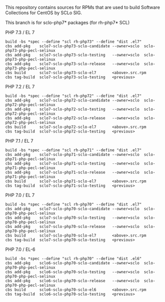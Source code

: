 This repository contains sources for RPMs that are used
to build Software Collections for CentOS by SCLo SIG.

This branch is for sclo-php7* packages (for rh-php7* SCL)


PHP 7.3 / EL 7

    build -bs *spec --define "scl rh-php73" --define "dist .el7"
    cbs add-pkg    sclo7-sclo-php73-sclo-candidate --owner=sclo  sclo-php73-php-pecl-selinux
    cbs add-pkg    sclo7-sclo-php73-sclo-testing   --owner=sclo  sclo-php73-php-pecl-selinux
    cbs add-pkg    sclo7-sclo-php73-sclo-release   --owner=sclo  sclo-php73-php-pecl-selinux
    cbs build      sclo7-sclo-php73-sclo-el7       <above>.src.rpm
    cbs tag-build  sclo7-sclo-php73-sclo-testing   <previous>

PHP 7.2 / EL 7

    build -bs *spec --define "scl rh-php72" --define "dist .el7"
    cbs add-pkg    sclo7-sclo-php72-sclo-candidate --owner=sclo  sclo-php72-php-pecl-selinux
    cbs add-pkg    sclo7-sclo-php72-sclo-testing   --owner=sclo  sclo-php72-php-pecl-selinux
    cbs add-pkg    sclo7-sclo-php72-sclo-release   --owner=sclo  sclo-php72-php-pecl-selinux
    cbs build      sclo7-sclo-php72-sclo-el7       <above>.src.rpm
    cbs tag-build  sclo7-sclo-php72-sclo-testing   <previous>

PHP 7.1 / EL 7

    build -bs *spec --define "scl rh-php71" --define "dist .el7"
    cbs add-pkg    sclo7-sclo-php71-sclo-candidate --owner=sclo  sclo-php71-php-pecl-selinux
    cbs add-pkg    sclo7-sclo-php71-sclo-testing   --owner=sclo  sclo-php71-php-pecl-selinux
    cbs add-pkg    sclo7-sclo-php71-sclo-release   --owner=sclo  sclo-php71-php-pecl-selinux
    cbs build      sclo7-sclo-php71-sclo-el7       <above>.src.rpm
    cbs tag-build  sclo7-sclo-php71-sclo-testing   <previous>

PHP 7.0 / EL 7

    build -bs *spec --define "scl rh-php70" --define "dist .el7"
    cbs add-pkg    sclo7-sclo-php70-sclo-candidate --owner=sclo  sclo-php70-php-pecl-selinux
    cbs add-pkg    sclo7-sclo-php70-sclo-testing   --owner=sclo  sclo-php70-php-pecl-selinux
    cbs add-pkg    sclo7-sclo-php70-sclo-release   --owner=sclo  sclo-php70-php-pecl-selinux
    cbs build      sclo7-sclo-php70-sclo-el7       <above>.src.rpm
    cbs tag-build  sclo7-sclo-php70-sclo-testing   <previous>

PHP 7.0 / EL-6

    build -bs *spec --define "scl rh-php70" --define "dist .el6"
    cbs add-pkg    sclo6-sclo-php70-sclo-candidate --owner=sclo  sclo-php70-php-pecl-selinux
    cbs add-pkg    sclo6-sclo-php70-sclo-testing   --owner=sclo  sclo-php70-php-pecl-selinux
    cbs add-pkg    sclo6-sclo-php70-sclo-release   --owner=sclo  sclo-php70-php-pecl-selinux
    cbs build      sclo6-sclo-php70-sclo-el6       <above>.src.rpm
    cbs tag-build  sclo6-sclo-php70-sclo-testing   <previous>


